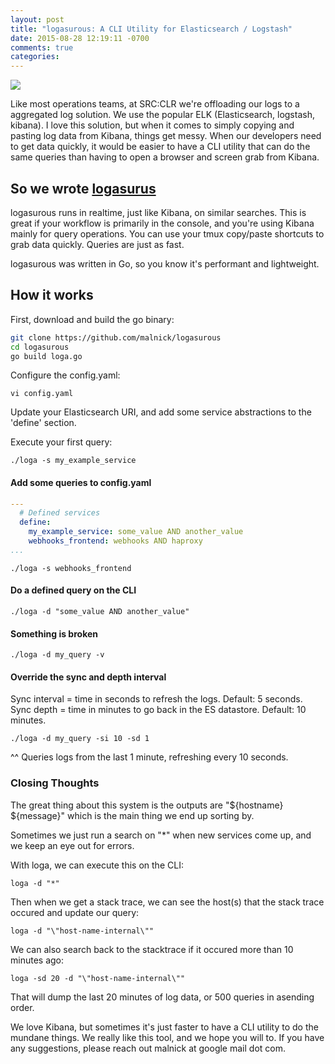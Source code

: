 ```yaml
---
layout: post
title: "logasurous: A CLI Utility for Elasticsearch / Logstash"
date: 2015-08-28 12:19:11 -0700
comments: true
categories: 
---
```

<img style="float: center;" src="https://dl.dropboxusercontent.com/u/77193293/logasaurus.png">

Like most operations teams, at SRC:CLR we're offloading our logs to a aggregated log solution. We use the popular ELK (Elasticsearch, logstash, kibana). I love this solution, but when it comes to simply copying and pasting log data from Kibana, things get messy. When our developers need to get data quickly, it would be easier to have a CLI utility that can do the same queries than having to open a browser and screen grab from Kibana. 

## So we wrote [logasurus](https://github.com/sourceclear/logasaurus)
logasurous runs in realtime, just like Kibana, on similar searches. This is great if your workflow is primarily in the console, and you're using Kibana mainly for query operations. You can use your tmux copy/paste shortcuts to grab data quickly. Queries are just as fast. 

logasurous was written in Go, so you know it's performant and lightweight. 

## How it works
First, download and build the go binary:

```bash
git clone https://github.com/malnick/logasurous
cd logasurous
go build loga.go
```

Configure the config.yaml:

```
vi config.yaml
```

Update your Elasticsearch URI, and add some service abstractions to the 'define' section. 

Execute your first query:

```
./loga -s my_example_service
```

#### Add some queries to config.yaml

```yaml
---
  # Defined services
  define:
    my_example_service: some_value AND another_value
    webhooks_frontend: webhooks AND haproxy
...
```

```
./loga -s webhooks_frontend
```

#### Do a defined query on the CLI

```
./loga -d "some_value AND another_value"
```

#### Something is broken

```
./loga -d my_query -v
```

#### Override the sync and depth interval

Sync interval = time in seconds to refresh the logs. Default: 5 seconds.
Sync depth = time in minutes to go back in the ES datastore. Default: 10 minutes.

```
./loga -d my_query -si 10 -sd 1
```

^^ Queries logs from the last 1 minute, refreshing every 10 seconds.

### Closing Thoughts
The great thing about this system is the outputs are "${hostname} ${message}" which is the main thing we end up sorting by.

Sometimes we just run a search on "*" when new services come up, and we keep an eye out for errors.

With loga, we can execute this on the CLI:

```
loga -d "*"
```
 
Then when we get a stack trace, we can see the host(s) that the stack trace occured and update our query:

```
loga -d "\"host-name-internal\""
```

We can also search back to the stacktrace if it occured more than 10 minutes ago:

```
loga -sd 20 -d "\"host-name-internal\""
```

That will dump the last 20 minutes of log data, or 500 queries in asending order. 

We love Kibana, but sometimes it's just faster to have a CLI utility to do the mundane things. We really like this tool, and we hope you will to. If you have any suggestions, please reach out malnick at google mail dot com.



